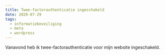 ```yaml
---
title: Twee-factorauthenticatie ingeschakeld
date: 2020-07-29
tags:
  - informatiebeveiliging
  - meta
  - wordpress
---
```


Vanavond heb ik twee-factorauthenticatie voor mijn website ingeschakeld.
